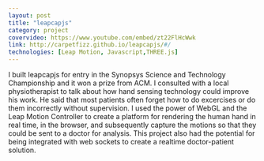 ```yaml
---
layout: post
title: "leapcapjs"
category: project
covervideo: https://www.youtube.com/embed/zt22FlHcWwk
link: http://carpetfizz.github.io/leapcapjs/#/
technologies: [Leap Motion, Javascript,THREE.js]
---
```


I built leapcapjs for entry in the Synopsys Science and Technology Championship and it won a prize from ACM. I consulted with a local physiotherapist to talk about how hand sensing technology could improve his work. He said that most patients often forget how to do excercises or do them incorrectly without supervision. I used the power of WebGL and the Leap Motion Controller to create a platform for rendering the human hand in real time, in the browser, and subsequently capture the motions so that they could be sent to a doctor for analysis. This project also had the potential for being integrated with web sockets to create a realtime doctor-patient solution.